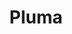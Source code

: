 ---
title: Pluma
date: 
draft: false

# descripcion
description : Argo colgante de plata

materials: Plata 925

color: Plateado

dimensions: 0,7cm x 3,5cm

code: 01-01-0319

type: "Aros"

categories: []

price: $1.930,00

# Images
# first image will be shown in the product page
images:
  # - image: "images/path_to_image"
  # La ubicacion de las imagenes es imagenes/Aros/Aros.Colgantes/01-01-0319-pluma
  - image: "./images/aros/colgantes/01-01-0319-pluma_a.JPG"
  - image: "./images/aros/colgantes/01-01-0319-pluma_b.JPG"
---